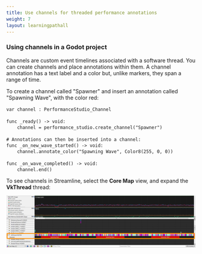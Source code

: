 ```yaml
---
title: Use channels for threaded performance annotations
weight: 7
layout: learningpathall
---
```

### Using channels in a Godot project

Channels are custom event timelines associated with a software thread. You can create channels and place annotations within them. A channel annotation has a text label and a color but, unlike markers, they span a range of time.

To create a channel called "Spawner" and insert an annotation called "Spawning Wave", with the color red:

```console
var channel : PerformanceStudio_Channel

func _ready() -> void:
    channel = performance_studio.create_channel("Spawner")

# Annotations can then be inserted into a channel:
func _on_new_wave_started() -> void:
    channel.annotate_color("Spawning Wave", Color8(255, 0, 0))

func _on_wave_completed() -> void:
    channel.end()
```

To see channels in Streamline, select the **Core Map** view, and expand the **VkThread** thread:

![Channel annotations in Streamline](sl_channel.png "Figure 7. Channel annotations in Streamline")